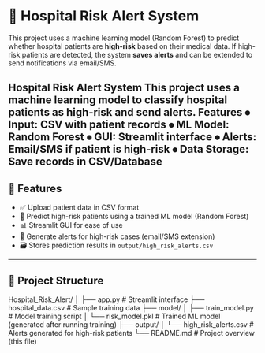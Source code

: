# 🏥 Hospital Risk Alert System

This project uses a machine learning model (Random Forest) to predict whether hospital patients are **high-risk** based on their medical data. If high-risk patients are detected, the system **saves alerts** and can be extended to send notifications via email/SMS.

Hospital Risk Alert System
This project uses a machine learning model to classify hospital patients as high-risk and send alerts.
Features
⦁	Input: CSV with patient records
⦁	ML Model: Random Forest
⦁	GUI: Streamlit interface
⦁	Alerts: Email/SMS if patient is high-risk
⦁	Data Storage: Save records in CSV/Database
---

## 📌 Features

- ✅ Upload patient data in CSV format
- 🤖 Predict high-risk patients using a trained ML model (Random Forest)
- 📊 Streamlit GUI for ease of use
- 📩 Generate alerts for high-risk cases (email/SMS extension)
- 🗃️ Stores prediction results in `output/high_risk_alerts.csv`

---

## 📁 Project Structure

Hospital_Risk_Alert/
│
├── app.py # Streamlit interface
├── hospital_data.csv # Sample training data
├── model/
│ ├── train_model.py # Model training script
│ └── risk_model.pkl # Trained ML model (generated after running training)
├── output/
│ └── high_risk_alerts.csv # Alerts generated for high-risk patients
└── README.md # Project overview (this file)

